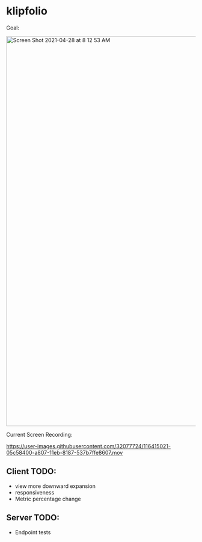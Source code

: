 # klipfolio

Goal:

<img width="1037" alt="Screen Shot 2021-04-28 at 8 12 53 AM" src="https://user-images.githubusercontent.com/32077724/116401723-91381880-a7f9-11eb-861e-a3602b12bd28.png">

Current Screen Recording:

https://user-images.githubusercontent.com/32077724/116415021-05c58400-a807-11eb-8187-537b7ffe8607.mov

## Client TODO:
- view more downward expansion
- responsiveness
- Metric percentage change

## Server TODO:
- Endpoint tests

